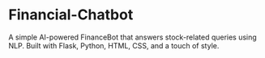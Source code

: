 # Financial-Chatbot
A simple AI-powered FinanceBot that answers stock-related queries using NLP. Built with Flask, Python, HTML, CSS, and a touch of style.
